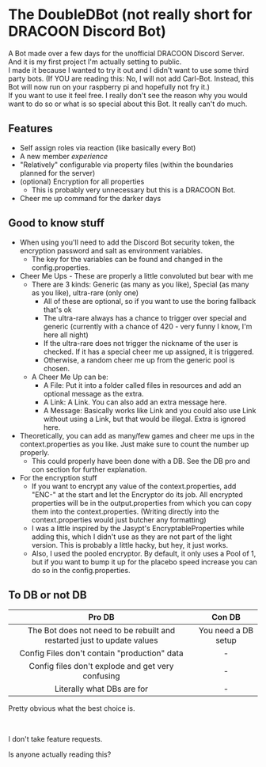 # The DoubleDBot (not really short for DRACOON Discord Bot)

A Bot made over a few days for the unofficial DRACOON Discord Server. And it is my first project I'm actually setting to
public.\
I made it because I wanted to try it out and I didn't want to use some third party bots. (If YOU are reading this: No, I
will not add Carl-Bot. Instead, this Bot will now run on your raspberry pi and hopefully not fry it.)\
If you want to use it feel free. I really don't see the reason why you would want to do so or what is so special about
this Bot. It really can't do much.

## Features

- Self assign roles via reaction (like basically every Bot)
- A new member *experience*
- "Relatively" configurable via property files (within the boundaries planned for the server)
- (optional) Encryption for all properties
    - This is probably very unnecessary but this is a DRACOON Bot.
- Cheer me up command for the darker days

## Good to know stuff

- When using you'll need to add the Discord Bot security token, the encryption password and salt as environment
  variables.
    - The key for the variables can be found and changed in the config.properties.
- Cheer Me Ups - These are properly a little convoluted but bear with me
    - There are 3 kinds: Generic (as many as you like), Special (as many as you like), ultra-rare (only one)
        - All of these are optional, so if you want to use the boring fallback that's ok
        - The ultra-rare always has a chance to trigger over special and generic (currently with a chance of 420 - very
          funny I know, I'm here all night)
        - If the ultra-rare does not trigger the nickname of the user is checked. If it has a special cheer me up
          assigned, it is triggered.
        - Otherwise, a random cheer me up from the generic pool is chosen.
    - A Cheer Me Up can be:
        - A File: Put it into a folder called files in resources and add an optional message as the extra.
        - A Link: A Link. You can also add an extra message here.
        - A Message: Basically works like Link and you could also use Link without using a Link, but that would be
          illegal. Extra is ignored here.
- Theoretically, you can add as many/few games and cheer me ups in the context.properties as you like. Just make sure to
  count the number up properly.
    - This could properly have been done with a DB. See the DB pro and con section for further explanation.
- For the encryption stuff
    - If you want to encrypt any value of the context.properties, add "ENC-" at the start and let the Encryptor do its
      job. All encrypted properties will be in the output.properties from which you can copy them into the
      context.properties. (Writing directly into the context.properties would just butcher any formatting)
    - I was a little inspired by the Jasypt's EncryptableProperties while adding this, which I didn't use as they are
      not part of the light version. This is probably a little hacky, but hey, it just works.
    - Also, I used the pooled encryptor. By default, it only uses a Pool of 1, but if you want to bump it up for the
      placebo speed increase you can do so in the config.properties.

## To DB or not DB

|                               **Pro DB**                                |     **Con DB**      |
|:-----------------------------------------------------------------------:|:-------------------:|
| The Bot does not need to be rebuilt and restarted just to update values | You need a DB setup |
|              Config Files don't contain "production" data               |          -          |
|            Config files don't explode and get very confusing            |          -          |
|                       Literally what DBs are for                        |          -          |

Pretty obvious what the best choice is.

&nbsp;

I don't take feature requests.

Is anyone actually reading this?